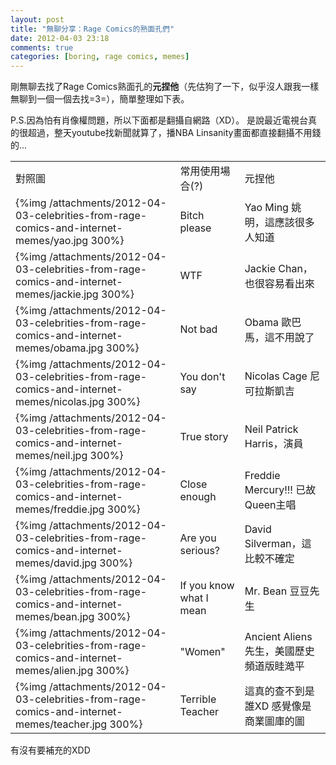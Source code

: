 ```yaml
---
layout: post
title: "無聊分享：Rage Comics的熟面孔們"
date: 2012-04-03 23:18
comments: true
categories: [boring, rage comics, memes] 
---
```

剛無聊去找了Rage Comics熟面孔的**元捏他**（先估狗了一下，似乎沒人跟我一樣無聊到一個一個去找=3=），簡單整理如下表。

P.S.因為怕有肖像權問題，所以下面都是翻攝自網路（XD）。
是說最近電視台真的很超過，整天youtube找新聞就算了，播NBA Linsanity畫面都直接翻攝不用錢的...

<!--more-->
<table>
<tr>
	<td>對照圖</td>
	<td>常用使用場合(?)</td>
	<td>元捏他</td>
</tr>
<tr>
	<td>{%img /attachments/2012-04-03-celebrities-from-rage-comics-and-internet-memes/yao.jpg 300%}</td>
	<td>Bitch please</td>
	<td>Yao Ming 姚明，這應該很多人知道</td>
</tr>
<tr>
	<td>{%img /attachments/2012-04-03-celebrities-from-rage-comics-and-internet-memes/jackie.jpg 300%}</td>
	<td>WTF</td>
	<td>Jackie Chan，也很容易看出來</td>
</tr>
<tr>
	<td>{%img /attachments/2012-04-03-celebrities-from-rage-comics-and-internet-memes/obama.jpg 300%}</td>
	<td>Not bad</td>
	<td>Obama 歐巴馬，這不用說了</td>
</tr>
<tr>
	<td>{%img /attachments/2012-04-03-celebrities-from-rage-comics-and-internet-memes/nicolas.jpg 300%}</td>
	<td>You don't say</td>
	<td>Nicolas Cage 尼可拉斯凱吉</td>
</tr>
<tr>
	<td>{%img /attachments/2012-04-03-celebrities-from-rage-comics-and-internet-memes/neil.jpg 300%}</td>
	<td>True story</td>
	<td>Neil Patrick Harris，演員</td>
</tr>
<tr>
	<td>{%img /attachments/2012-04-03-celebrities-from-rage-comics-and-internet-memes/freddie.jpg 300%}</td>
	<td>Close enough</td>
	<td>Freddie Mercury!!! 已故Queen主唱</td>
</tr>
<tr>
	<td>{%img /attachments/2012-04-03-celebrities-from-rage-comics-and-internet-memes/david.jpg 300%}</td>
	<td>Are you serious?</td>
	<td>David Silverman，這比較不確定</td>
</tr>
<tr>
	<td>{%img /attachments/2012-04-03-celebrities-from-rage-comics-and-internet-memes/bean.jpg 300%}</td>
	<td>If you know what I mean</td>
	<td>Mr. Bean 豆豆先生</td>
</tr>
<tr>
	<td>{%img /attachments/2012-04-03-celebrities-from-rage-comics-and-internet-memes/alien.jpg 300%}</td>
	<td>"Women"</td>
	<td>Ancient Aliens先生，美國歷史頻道版眭澔平</td>
</tr>
<tr>
	<td>{%img /attachments/2012-04-03-celebrities-from-rage-comics-and-internet-memes/teacher.jpg 300%}</td>
	<td>Terrible Teacher</td>
	<td>這真的查不到是誰XD 感覺像是商業圖庫的圖</td>
</tr>
</table>

有沒有要補充的XDD